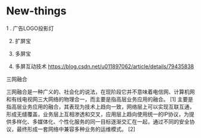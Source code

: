 # New-things


1 . 广告LOGO投影灯

2.  扩屏宝

3.  多屏宝

4. 多屏互动技术
   https://blog.csdn.net/u011897062/article/details/79435838



三网融合 

三网融合是一种广义的、社会化的说法，在现阶段它并不意味着电信网、计算机网和有线电视网三大网络的物理合一，而主要是指高层业务应用的融合。 [1] 
主要是指高层业务应用的融合，其表现为技术上趋向一致，网络层上可以实现互联互通，形成无缝覆盖，业务层上互相渗透和交叉，应用层上趋向使用统一的IP协议，为提供多样化、多媒体化、个性化服务的同一目标逐渐交汇在一起，通过不同的安全协议，最终形成一套网络中兼容多种业务的运维模式。 [2] 

